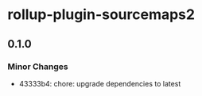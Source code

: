 # rollup-plugin-sourcemaps2

## 0.1.0

### Minor Changes

- 43333b4: chore: upgrade dependencies to latest
